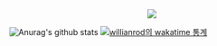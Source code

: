 <div align=center>
  <a href="https://hits.seeyoufarm.com"><img src="https://hits.seeyoufarm.com/api/count/incr/badge.svg?url=https%3A%2F%2Fgithub.com%2F00-yykim&count_bg=%2379C83D&title_bg=%23555555&icon=&icon_color=%23E7E7E7&title=hits&edge_flat=false"></a>
</div>


![Anurag's github stats](https://github-readme-stats.vercel.app/api?username=00-yykim&show_icons=true&theme=radical)
[![willianrod의 wakatime 통계](https://github-readme-stats.vercel.app/api/wakatime?username=00-yykim)](https://github.com/anuraghazra/github-readme-stats)
